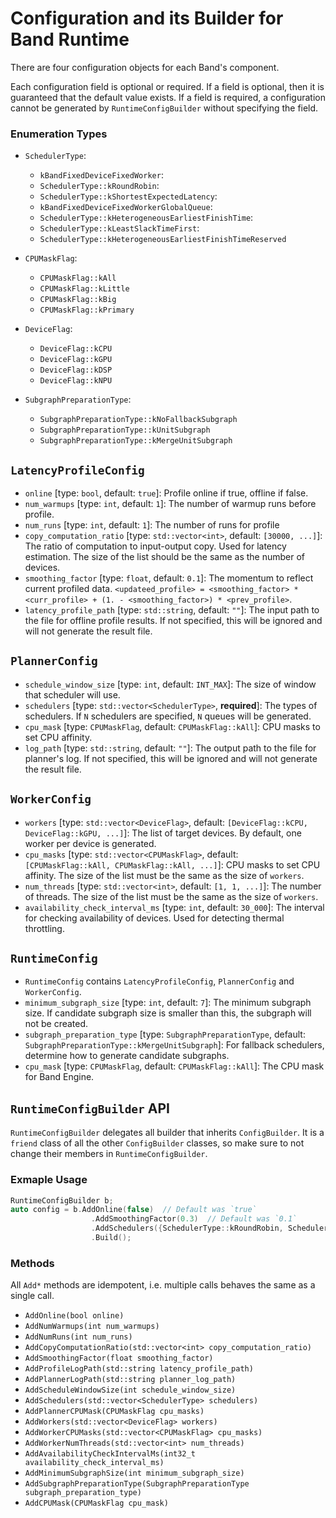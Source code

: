 # Configuration and its Builder for Band Runtime

There are four configuration objects for each Band's component.

Each configuration field is optional or required. If a field is optional, then it is guaranteed that the default value exists. If a field is required, a configuration cannot be generated by `RuntimeConfigBuilder` without specifying the field.

### Enumeration Types
- `SchedulerType`:
  - `kBandFixedDeviceFixedWorker`: 
  - `SchedulerType::kRoundRobin`: 
  - `SchedulerType::kShortestExpectedLatency`: 
  - `kBandFixedDeviceFixedWorkerGlobalQueue`: 
  - `SchedulerType::kHeterogeneousEarliestFinishTime`: 
  - `SchedulerType::kLeastSlackTimeFirst`: 
  - `SchedulerType::kHeterogeneousEarliestFinishTimeReserved`

- `CPUMaskFlag`: 
   - `CPUMaskFlag::kAll`
   - `CPUMaskFlag::kLittle`
   - `CPUMaskFlag::kBig`
   - `CPUMaskFlag::kPrimary`
  
- `DeviceFlag`: 
  - `DeviceFlag::kCPU`
  - `DeviceFlag::kGPU`
  - `DeviceFlag::kDSP`
  - `DeviceFlag::kNPU`

- `SubgraphPreparationType`: 
  - `SubgraphPreparationType::kNoFallbackSubgraph`
  - `SubgraphPreparationType::kUnitSubgraph`
  - `SubgraphPreparationType::kMergeUnitSubgraph`

## `LatencyProfileConfig`
- `online` [type: `bool`, default: `true`]: Profile online if true, offline if false.
- `num_warmups` [type: `int`, default: `1`]: The number of warmup runs before profile.
- `num_runs` [type: `int`, default: `1`]: The number of runs for profile
- `copy_computation_ratio` [type: `std::vector<int>`, default: `[30000, ...]`]: The ratio of computation to input-output copy. Used for latency estimation. The size of the list should be the same as the number of devices.
- `smoothing_factor` [type: `float`, default: `0.1`]: The momentum to reflect current profiled data. `<updateed_profile> = <smoothing_factor> * <curr_profile> + (1. - <smoothing_factor>) * <prev_profile>`.
- `latency_profile_path` [type: `std::string`, default: `""`]: The input path to the file for offline profile results. If not specified, this will be ignored and will not generate the result file. 

## `PlannerConfig`
- `schedule_window_size` [type: `int`, default: `INT_MAX`]: The size of window that scheduler will use.
- `schedulers` [type: `std::vector<SchedulerType>`, __required__]: The types of schedulers. If `N` schedulers are specified, `N` queues will be generated.
- `cpu_mask` [type: `CPUMaskFlag`, default: `CPUMaskFlag::kAll`]: CPU masks to set CPU affinity.
- `log_path` [type: `std::string`, default: `""`]: The output path to the file for planner's log. If not specified, this will be ignored and will not generate the result file. 

## `WorkerConfig`
- `workers` [type: `std::vector<DeviceFlag>`, default: `[DeviceFlag::kCPU, DeviceFlag::kGPU, ...]`]: The list of target devices. By default, one worker per device is generated.
- `cpu_masks` [type: `std::vector<CPUMaskFlag>`, default: `[CPUMaskFlag::kAll, CPUMaskFlag::kAll, ...]`]: CPU masks to set CPU affinity. The size of the list must be the same as the size of `workers`.
- `num_threads` [type: `std::vector<int>`, default: `[1, 1, ...]`]: The number of threads. The size of the list must be the same as the size of `workers`.
- `availability_check_interval_ms` [type: `int`, default: `30_000`]: The interval for checking availability of devices. Used for detecting thermal throttling.

## `RuntimeConfig`
- `RuntimeConfig` contains `LatencyProfileConfig`, `PlannerConfig` and `WorkerConfig`.
- `minimum_subgraph_size` [type: `int`, default: `7`]: The minimum subgraph size. If candidate subgraph size is smaller than this, the subgraph will not be created.
- `subgraph_preparation_type` [type: `SubgraphPreparationType`, default: `SubgraphPreparationType::kMergeUnitSubgraph`]: For fallback schedulers, determine how to generate candidate subgraphs.
- `cpu_mask` [type: `CPUMaskFlag`, default: `CPUMaskFlag::kAll`]: The CPU mask for Band Engine.

## `RuntimeConfigBuilder` API
`RuntimeConfigBuilder` delegates all builder that inherits `ConfigBuilder`.
It is a `friend` class of all the other `ConfigBuilder` classes, so make sure to not change their members in `RuntimeConfigBuilder`.

### Exmaple Usage
```c++
RuntimeConfigBuilder b;
auto config = b.AddOnline(false)  // Default was `true`
                  .AddSmoothingFactor(0.3)  // Default was `0.1`
                  .AddSchedulers({SchedulerType::kRoundRobin, SchedulerType::kLeastSlackTimeFirst})  // Required field.
                  .Build();
```
### Methods
All `Add*` methods are idempotent, i.e. multiple calls behaves the same as a single call.
- `AddOnline(bool online)`
- `AddNumWarmups(int num_warmups)`
- `AddNumRuns(int num_runs)`
- `AddCopyComputationRatio(std::vector<int> copy_computation_ratio)`
- `AddSmoothingFactor(float smoothing_factor)`
- `AddProfileLogPath(std::string latency_profile_path)`
- `AddPlannerLogPath(std::string planner_log_path)`
- `AddScheduleWindowSize(int schedule_window_size)`
- `AddSchedulers(std::vector<SchedulerType> schedulers)`
- `AddPlannerCPUMask(CPUMaskFlag cpu_masks)`
- `AddWorkers(std::vector<DeviceFlag> workers)`
- `AddWorkerCPUMasks(std::vector<CPUMaskFlag> cpu_masks)`
- `AddWorkerNumThreads(std::vector<int> num_threads)`
- `AddAvailabilityCheckIntervalMs(int32_t availability_check_interval_ms)`
- `AddMinimumSubgraphSize(int minimum_subgraph_size)`
- `AddSubgraphPreparationType(SubgraphPreparationType subgraph_preparation_type)`
- `AddCPUMask(CPUMaskFlag cpu_mask)`